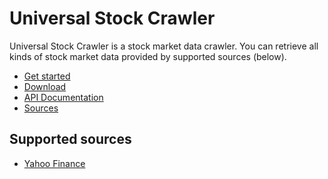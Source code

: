 # Universal Stock Crawler

Universal Stock Crawler is a stock market data crawler.
You can retrieve all kinds of stock market data provided by supported sources (below).

- [Get started]( ./docs/get-started.md )
- [Download]( https://github.com/kdzlvaids/stock-crawler/archive/master.zip )
- [API Documentation]( ./docs/api-documentation.md )
- [Sources]( ./src )

## Supported sources
- [Yahoo Finance]( https://finance.yahoo.com )

